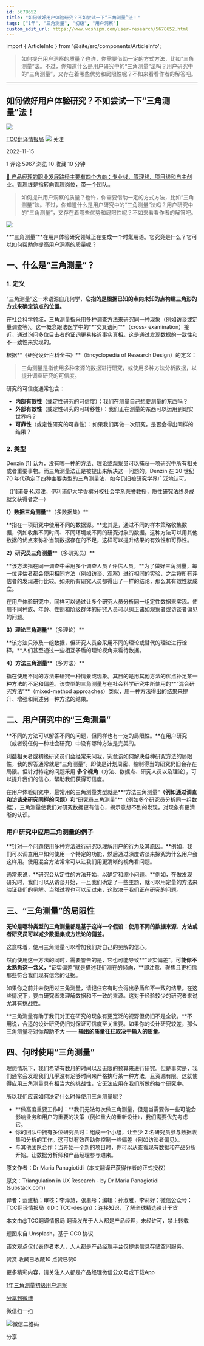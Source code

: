 ```yaml
---
id: 5678652
title: "如何做好用户体验研究？不如尝试一下“三角测量”法！"
tags: ["1年", "三角测量", "初级", "用户洞察"]
custom_edit_url: https://www.woshipm.com/user-research/5678652.html
---
```

import { ArticleInfo } from '@site/src/components/ArticleInfo';

<ArticleInfo
    author="TCC翻译情报局"
    authorLink="https://www.woshipm.com/u/1274336"
    published="2022-11-15"
    views={5967}
    comments={1}
    collects={10}
/>

> 如何提升用户洞察的质量？也许，你需要借助一定的方式方法，比如“三角测量”法。不过，你知道什么是用户研究中的“三角测量”法吗？用户研究中的“三角测量”，又存在着哪些优势和局限性呢？不如来看看作者的解答吧。

---

## 如何做好用户体验研究？不如尝试一下“三角测量”法！

[![](https://image.woshipm.com/wp-files/2021/05/xCvopGF5HenULUrgReTS.jpg!/both/72x72)](https://www.woshipm.com/u/1274336)

[TCC翻译情报局](https://www.woshipm.com/u/1274336) ![](https://static.woshipm.com/tag/1122_1@2x.png) 关注

2022-11-15

1 评论 5967 浏览 10 收藏 10 分钟

[🔗 产品经理的职业发展路径主要有四个方向：专业线、管理线、项目线和自主创业。管理线是指转向管理岗位，带一个团队..](https://ke.qidianla.com/courses/90pm)

> 如何提升用户洞察的质量？也许，你需要借助一定的方式方法，比如“三角测量”法。不过，你知道什么是用户研究中的“三角测量”法吗？用户研究中的“三角测量”，又存在着哪些优势和局限性呢？不如来看看作者的解答吧。

![](https://image.woshipm.com/wp-files/2022/11/EvKu2jVAPIgQPsGMOkeo.jpg)

**“三角测量”**在用户体验研究领域正在变成一个时髦用语。它究竟是什么？它可以如何帮助你提高用户洞察的质量呢？

## 一、什么是“三角测量”？

### 1\. 定义

“三角测量”这一术语源自几何学，**它指的是根据已知的点向未知的点构建三角形的方式来确定该点的位置。**

在社会科学领域，三角测量指采用多种调查方法来研究同一种现象（例如访谈或定量调查等）。这一概念跟法医学中的**“交叉诘问”**（cross- examination）接近，通过询问多位目击者的证词更易接近事实真相。这是通过发现数据的一致性和不一致性来实现的。

根据**《研究设计百科全书》**（Encyclopedia of Research Design）的定义：

> 三角测量是指使用多种来源的数据进行研究，或使用多种方法分析数据，以提升调查研究的可信度。

研究的可信度通常包含：

*   **内部有效性**（或定性研究的可信度）：我们在测量自己想要测量的东西吗？
*   **外部有效性**（或定性研究的可转移性）：我们正在测量的东西可以运用到现实世界吗？
*   **可靠性**（或定性研究的可靠性）：如果我们再做一次研究，是否会得出同样的结果？

### 2\. 类型

Denzin \[1\] 认为，没有哪一种的方法、理论或观察员可以捕获一项研究中所有相关或者重要事物。而三角测量法正是被提出来解决这一问题的。Denzin 在 20 世纪 70 年代确定了四种主要类型的三角测量法，如今仍旧被研究学界广泛地认可。

（\[1\]诺曼·K.邓津，伊利诺伊大学香槟分校社会学系荣誉教授，质性研究法终身成就奖获得者之一）

**1）数据三角测量****（多数据集）**

**指在一项研究中使用不同的数据源。**尤其是，通过不同的样本策略收集数据，例如收集不同时间、不同环境或不同的研究对象的数据。这种方法可以用其他数据的优点来弥补当前数据存在的不足，这样可以提升结果的有效性和可靠性。

**2）研究员三角测量****（多研究员）**

**该方法指在同一调查中采用多个调查人员 / 评估人员。**为了做好三角测量，每一位评估者都会使用相同方法（例如访谈、观察）进行相同的实验，之后将所有评估者的发现进行比较。如果所有研究人员都得出了一样的结论，那么其有效性就成立。

在用户体验研究中，同样可以通过让多个研究人员分析同一组定性数据来实现。使用不同种族、年龄、性别和阶级群体的研究人员可以纠正诸如观察者或访谈者偏见的问题。

**3）理论三角测量****（多理论）**

**该方法只涉及一组数据，但研究人员会采用不同的理论或替代的理论进行诠释。**人们甚至通过一些相互矛盾的理论视角来看待数据。

**4）方法三角测量****（多方法）**

指在使用不同的方法来研究一种情景或现象。其目的是用其他方法的优点补足某一种方法的不足和偏差。该类型的三角测量与在社会科学研究中所使用的**“混合研究方法”**（mixed-method approaches）类似，用一种方法得出的结果来提升、增强和阐述另一种方法的结果。

## 二、用户研究中的“三角测量”

**不同的方法可以解答不同的问题，但同样也有一定的局限性。**在用户研究（或者说任何一种社会研究）中没有哪种方法是完美的。

利益相关者或初级研究员们会经常来问我，究竟该如何解决各种研究方法的局限性，我的解答通常就是“三角测量”。即使是计划周密、控制得当的研究仍旧会存在局限。但针对特定的问题采用 **多个视角**（方法、数据点、研究人员以及理论），可以提升我们的信心，帮助我们获得可信度。

在用户体验研究中，最常用的三角测量类型就是**“方法三角测量”**（例如通过调查和访谈来研究同样的问题）和**“研究员三角测量”**（例如多个研究员分析同一组数据）。三角测量使我们对研究数据更有信心，揭示意想不到的发现，对现象有更清晰的认识。

### 用户研究中应用三角测量的例子

**针对一个问题使用多种方法进行研究以理解用户的行为及其原因。**例如，我们可以调查用户如何使用一个特定的功能，然后通过深度访谈来探究为什么用户会这样用。使用混合方法常常可以让我们用更清晰的视角看问题。

通常来说，**研究会从定性的方法开始，以确定和缩小问题。**例如，在做发现研究时，我们可以从访谈开始，一旦我们确定了一些主题，就可以用定量的方法来验证我们的见解。当然过程也可以反过来，这取决于我们正在研究的问题。

## 三、“三角测量”的局限性

**无论是哪种类型的三角测量都是基于这样一个假设：使用不同的数据来源、方法或者研究员可以减少数据集或方法论的偏差。**

这意味着，使用三角测量可以增加我们对自己的见解的信心。

然而使用这一方法的同时，需要警告的是，它也可能导致**“证实偏差”**。可能你不太熟悉这一含义，**“证实偏差”就是描述我们潜在的倾向，**即注意、聚焦且更相信那些符合我们现有信念的证据。

如果你之前并未使用过三角测量，请记住它有时会得出矛盾和不一致的结果。在这些情况下，要由研究者来理解数据和不一致的来源。这对于经验较少的研究者来说尤其有挑战性。

**三角测量有助于我们对正在研究的现象有更宽泛的视野但仍旧不是全貌。**不用说，合适的设计研究仍旧对保证可信度至关重要。如果你的设计研究较差，那么三角测量将对你帮助不大 —— **输出的质量往往取决于输入的质量**。

## 四、何时使用“三角测量”

理想情况下，我们希望有数月的时间以及无限的预算来进行研究。但是事实是，我们通常会发现我们几乎没有足够时间来严格执行某一种方法，且资源有限。这就使得应用三角测量具有相当大的挑战性，它无法应用在我们所做的每个研究中。

所以我们应该如何决定什么时候使用三角测量呢？

*   **做高度重要工作时：**我们无法每次做三角测量，但是当需要做一些可能会影响业务和用户的重要的决策（例如重大的重新设计），我们需要优先考虑它。
*   你的团队中拥有多位研究员时：组成一个小组，让至少 2 名研究员参与数据收集和分析的工作。这可以有效帮助你控制一些偏差（例如访谈者偏见）。
*   与其他团队合作：当开始一个新的项目时，你可以从查看现有数据和产品分析开始。让数据分析师和产品经理参与进来。

原文作者：Dr Maria Panagiotidi（本文翻译已获得作者的正式授权）

原文：Triangulation in UX Research - by Dr Maria Panagiotidi (substack.com)

译者：蓝建杭；审核：李泽慧，张聿彤；编辑：孙淑雅，李莉好；微信公众号：TCC翻译情报局（ID：TCC-design）；连接知识，了解全球精选设计干货

本文由@TCC翻译情报局 翻译发布于人人都是产品经理，未经许可，禁止转载

题图来自 Unsplash，基于 CC0 协议

该文观点仅代表作者本人，人人都是产品经理平台仅提供信息存储空间服务。

赞赏 收藏已收藏10 点赞已赞0

更多精彩内容，请关注人人都是产品经理微信公众号或下载App

[1年](https://www.woshipm.com/tag/1%e5%b9%b4)[三角测量](https://www.woshipm.com/tag/%e4%b8%89%e8%a7%92%e6%b5%8b%e9%87%8f)[初级](https://www.woshipm.com/tag/%e5%88%9d%e7%ba%a7)[用户洞察](https://www.woshipm.com/tag/%e7%94%a8%e6%88%b7%e6%b4%9e%e5%af%9f)

[分享到微博](https://service.weibo.com/share/share.php?appkey=2775287854&title=如何做好用户体验研究？不如尝试一下“三角测量”法！&url=https://www.woshipm.com/user-research/5678652.html&pic=https://image.woshipm.com/wp-files/2022/11/EvKu2jVAPIgQPsGMOkeo.jpg)

微信扫一扫

![微信二维码](https://api.pwmqr.com/qrcode/create/?url=https://www.woshipm.com/user-research/5678652.html)

分享